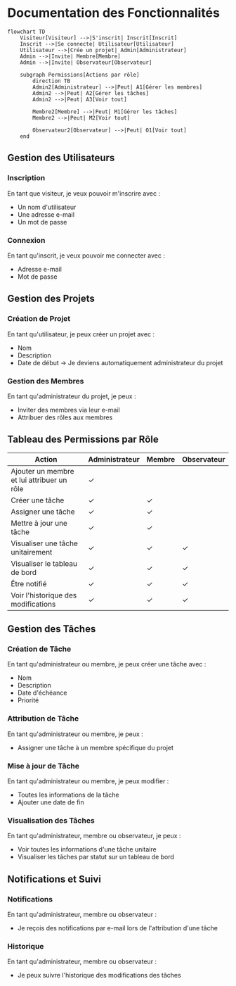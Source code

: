 # Documentation des Fonctionnalités

```mermaid
flowchart TD
    Visiteur[Visiteur] -->|S'inscrit| Inscrit[Inscrit]
    Inscrit -->|Se connecte| Utilisateur[Utilisateur]
    Utilisateur -->|Crée un projet| Admin[Administrateur]
    Admin -->|Invite| Membre[Membre]
    Admin -->|Invite| Observateur[Observateur]
    
    subgraph Permissions[Actions par rôle]
        direction TB
        Admin2[Administrateur] -->|Peut| A1[Gérer les membres]
        Admin2 -->|Peut| A2[Gérer les tâches]
        Admin2 -->|Peut| A3[Voir tout]
        
        Membre2[Membre] -->|Peut| M1[Gérer les tâches]
        Membre2 -->|Peut| M2[Voir tout]
        
        Observateur2[Observateur] -->|Peut| O1[Voir tout]
    end
```

## Gestion des Utilisateurs

### Inscription
En tant que visiteur, je veux pouvoir m'inscrire avec :
- Un nom d'utilisateur
- Une adresse e-mail
- Un mot de passe

### Connexion
En tant qu'inscrit, je veux pouvoir me connecter avec :
- Adresse e-mail
- Mot de passe

## Gestion des Projets

### Création de Projet
En tant qu'utilisateur, je peux créer un projet avec :
- Nom
- Description
- Date de début
→ Je deviens automatiquement administrateur du projet

### Gestion des Membres
En tant qu'administrateur du projet, je peux :
- Inviter des membres via leur e-mail
- Attribuer des rôles aux membres

## Tableau des Permissions par Rôle

| Action                                    | Administrateur | Membre | Observateur |
|------------------------------------------|---------------|---------|-------------|
| Ajouter un membre et lui attribuer un rôle| ✓             |         |             |
| Créer une tâche                          | ✓             | ✓       |             |
| Assigner une tâche                       | ✓             | ✓       |             |
| Mettre à jour une tâche                  | ✓             | ✓       |             |
| Visualiser une tâche unitairement        | ✓             | ✓       | ✓           |
| Visualiser le tableau de bord            | ✓             | ✓       | ✓           |
| Être notifié                             | ✓             | ✓       | ✓           |
| Voir l'historique des modifications      | ✓             | ✓       | ✓           |

## Gestion des Tâches

### Création de Tâche
En tant qu'administrateur ou membre, je peux créer une tâche avec :
- Nom
- Description
- Date d'échéance
- Priorité

### Attribution de Tâche
En tant qu'administrateur ou membre, je peux :
- Assigner une tâche à un membre spécifique du projet

### Mise à jour de Tâche
En tant qu'administrateur ou membre, je peux modifier :
- Toutes les informations de la tâche
- Ajouter une date de fin

### Visualisation des Tâches
En tant qu'administrateur, membre ou observateur, je peux :
- Voir toutes les informations d'une tâche unitaire
- Visualiser les tâches par statut sur un tableau de bord

## Notifications et Suivi

### Notifications
En tant qu'administrateur, membre ou observateur :
- Je reçois des notifications par e-mail lors de l'attribution d'une tâche

### Historique
En tant qu'administrateur, membre ou observateur :
- Je peux suivre l'historique des modifications des tâches 